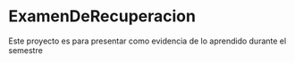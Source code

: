 # ExamenDeRecuperacion
Este proyecto es para presentar como evidencia de lo aprendido durante el semestre
